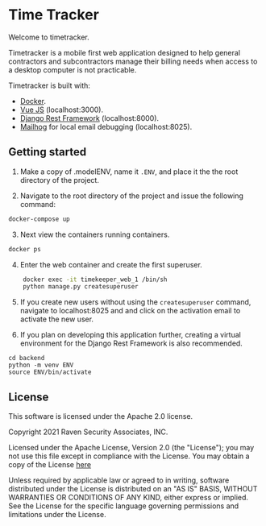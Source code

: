 # Time Tracker

Welcome to timetracker.

Timetracker is a mobile first web application designed to help general contractors and subcontractors manage their billing needs when access to a desktop computer is not practicable.

Timetracker is built with:

- [Docker](https://docs.docker.com/get-docker/).
- [Vue JS](https://vuejs.org/) (localhost:3000).
- [Django Rest Framework](https://www.django-rest-framework.org/) (localhost:8000).
- [Mailhog](https://github.com/mailhog/MailHog) for local email debugging (localhost:8025).



## Getting started

1) Make a copy of .modelENV, name it `.ENV`, and place it the the root directory of the project.

2) Navigate to the root directory of the project and issue the following command:

```bash
docker-compose up
```

3) Next view the containers running containers.
```bash
docker ps
```

4) Enter the web container and create the first superuser.
```bash
    docker exec -it timekeeper_web_1 /bin/sh
    python manage.py createsuperuser
```

5) If you create new users without using the `createsuperuser` command, navigate to localhost:8025 and and click on the activation email to activate the new user.

6) If you plan on developing this application further, creating a virtual environment for the Django Rest Framework is also recommended.
```
cd backend
python -m venv ENV
source ENV/bin/activate
```

## License
This software is licensed under the Apache 2.0 license.

Copyright 2021 Raven Security Associates, INC.

Licensed under the Apache License, Version 2.0 (the "License");
you may not use this file except in compliance with the License.
You may obtain a copy of the License [here](LICENSE.md)

Unless required by applicable law or agreed to in writing, software
distributed under the License is distributed on an "AS IS" BASIS,
WITHOUT WARRANTIES OR CONDITIONS OF ANY KIND, either express or implied.
See the License for the specific language governing permissions and
limitations under the License.